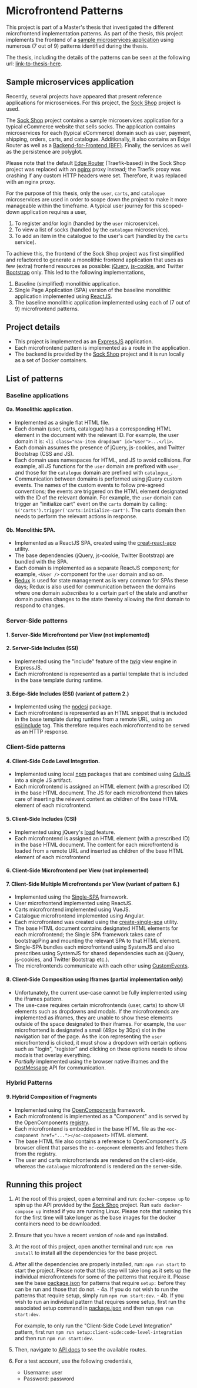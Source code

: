 # Microfrontend Patterns

This project is part of a Master's thesis that investigated the different microfrontend
implementation patterns. As part of the thesis, this project implements the frontend of
a [sample microservices application](#sample-microservices-application) using numerous (7 out of 9)
patterns identified during the thesis.

The thesis, including the details of the patterns can be seen at the following url:
[link-to-thesis-here](https://www.google.com).

## Sample microservices application

Recently, several projects have appeared that present reference applications for microservices.
For this project, the [Sock Shop](https://github.com/microservices-demo/microservices-demo) project
is used.

The [Sock Shop](https://github.com/microservices-demo/microservices-demo) project contains a sample
microservices application for a typical eCommerce website that sells socks. The application contains
microservices for each (typical eCommerce) domain such as user, payment, shipping, orders, carts,
and catalogue. Additionally, it also contains an Edge Router as well as a
[Backend-for-Frontend (BFF)](https://samnewman.io/patterns/architectural/bff/). Finally, the
services as well as the persistence are polyglot.

Please note that the default [Edge Router](https://github.com/microservices-demo/edge-router)
(Traefik-based) in the Sock Shop project was replaced with an [nginx](https://www.nginx.com/)
proxy instead; the Traefik proxy was crashing if any custom HTTP headers were set.
Therefore, it was replaced with an nginx proxy.

For the purpose of this thesis, only the `user`, `carts`, and `catalogue` microservices are used in
order to scope down the project to make it more manageable within the timeframe. A typical user
journey for this scoped-down application requires a user,

1. To register and/or login (handled by the `user` microservice).
2. To view a list of socks (handled by the `catalogue` microservice).
3. To add an item in the catalogue to the user's cart (handled by the `carts` service).

To achieve this, the frontend of the Sock Shop project was first simplified and refactored to
generate a monolithic frontend application that uses as few (extra) frontend resources as possible:
[jQuery](https://jquery.com/), [js-cookie](https://github.com/js-cookie/js-cookie), and Twitter
[Bootstrap](https://getbootstrap.com/) only. This led to the following implementations,

1. Baseline (simplified) monolithic application.
2. Single Page Application (SPA) version of the baseline monolithic application implemented using
   [ReactJS](https://reactjs.org/).
3. The baseline monolithic application implemented using each of (7 out of 9)
   microfrontend patterns.

## Project details

- This project is implemented as an [ExpressJS](https://expressjs.com/) application.
- Each microfrontend pattern is implemented as a route in the application.
- The backend is provided by the [Sock Shop](https://github.com/microservices-demo/microservices-demo)
  project and it is run locally as a set of Docker containers.

## List of patterns

### Baseline applications

#### 0a. Monolithic application.

- Implemented as a single flat HTML file.
- Each domain (user, carts, catalogue) has a corresponding HTML element in the document with the
  relevant ID. For example, the user domain it is: `<li class="nav-item dropdown" id="user">...</li>`.
- Each domain assumes the presence of jQuery, js-cookies, and Twitter Bootstrap (CSS and JS).
- Each domain uses namespaces for HTML, and JS to avoid collisions. For example, all JS functions
  for the `user` domain are prefixed with `user_` and those for the `catalogue` domain are prefixed
  with `catalogue_`.
- Communication between domains is performed using jQuery custom events. The names of the custom
  events to follow pre-agreed conventions; the events are triggered on the HTML element designated
  with the ID of the relevant domain. For example, the `user` domain can trigger an "initialize cart"
  event on the `carts` domain by calling: `$('carts').trigger('carts:initialize-cart')`.
  The carts domain then needs to perform the relevant actions in response.

#### 0b. Monolithic SPA.

- Implemented as a ReactJS SPA, created using the
  [creat-react-app](https://reactjs.org/docs/create-a-new-react-app.html) utility.
- The base dependencies (jQuery, js-cookie, Twitter Bootstrap) are bundled with the SPA.
- Each domain is implemented as a separate ReactJS component; for example, `<User />` component for
  the `user` domain and so on.
- [Redux](https://redux.js.org/) is used for state management as is very common for SPAs these days;
  Redux is also used for communication between the domains where one domain _subscribes_ to a certain
  part of the state and another domain pushes changes to the state thereby allowing the first domain
  to respond to changes.

### Server-Side patterns

#### 1. Server-Side Microfrontend per View (not implemented)

#### 2. Server-Side Includes (SSI)

- Implemented using the "include" feature of the [_twig_](https://www.npmjs.com/package/twig)
  view engine in ExpressJS.
- Each microfrontend is represented as a partial template that is included in the base template
  during runtime.

#### 3. Edge-Side Includes (ESI) (variant of pattern 2.)

- Implemented using the [nodesi](https://www.npmjs.com/package/nodesi) package.
- Each microfrontend is represented as an HTML snippet that is included in the base template during
  runtime from a remote URL, using an [esi:include](https://www.w3.org/TR/esi-lang/) tag.
  This therefore requires each microfrontend to be served as an HTTP response.

### Client-Side patterns

#### 4. Client-Side Code Level Integration.

- Implemented using local [npm](https://www.npmjs.com/) packages that are combined
  using [GulpJS](https://gulpjs.com/) into a single JS artifact.
- Each microfrontend is assigned an HTML element (with a prescribed ID) in the base HTML document.
  The JS for each microfrontend then takes care of inserting the relevent content as children of the
  base HTML element of each microfrontend.

#### 5. Client-Side Includes (CSI)

- Implemented using jQuery's [load](https://api.jquery.com/load/) feature.
- Each microfrontend is assigned an HTML element (with a prescribed ID) in the base HTML document.
  The content for each microfrontend is loaded from a remote URL and inserted as children of the base
  HTML element of each microfrontend

#### 6. Client-Side Microfrontend per View (not implemented)

#### 7. Client-Side Multiple Microfrontends per View (variant of pattern 6.)

- Implemented using the [Single-SPA](https://single-spa.js.org/) framework.
- User microfrontend implemented using ReactJS.
- Carts microfrontend implemented using VueJS.
- Catalogue microfrontend implemented using Angular.
- Each microfrontend was created using the
  [create-single-spa](https://single-spa.js.org/docs/create-single-spa/) utility.
- The base HTML document contains designated HTML elements for each microfrontend; the Single SPA
  framework takes care of bootstrapPing and mounting the relevant SPA to that HTML element.
- Single-SPA bundles each microfrontend using SystemJS and also prescribes using SystemJS for shared
  dependencies such as (jQuery, js-cookies, and Twitter Bootstrap etc.).
- The microfrontends communicate with each other using
  [CustomEvents](https://developer.mozilla.org/en-US/docs/Web/API/CustomEvent).

#### 8. Client-Side Composition using Iframes (partial implementation only)

- Unfortunately, the current use-case cannot be fully implemented using the iframes pattern.
- The use-case requires certain microfrontends (user, carts) to show UI elements such as dropdowns
  and modals. If the microfrontends are implemented as iframes, they are unable to show these elements
  outside of the space designated to their iframes. For example, the `user` microfrontend is
  designated a small (49px by 30px) slot in the navigation bar of the page.
  As the icon representing the `user` microfrontend is clicked, it must show a dropdown with certain
  options such as "login", "register" and clicking on these options needs to show modals that overlay
  everything.
- _Partially_ implemented using the browser native iframes and the
  [postMessage](https://developer.mozilla.org/en-US/docs/Web/API/Window/postMessage) API for
  communication.

### Hybrid Patterns

#### 9. Hybrid Composition of Fragments

- Implemented using the [OpenComponents](https://opencomponents.github.io/) framework.
- Each microfrontend is implemented as a "Component" and is served by the OpenComponents
  [registry](https://github.com/opencomponents/oc/wiki#editing-debugging-testing).
- Each microfrontend is embedded in the base HTML file as the
  `<oc-component href="..."></oc-component>` HTML element.
- The base HTML file also contains a reference to OpenComponent's JS browser client that parses the
  `oc-component` elements and fetches them from the registry.
- The user and carts microfrontends are rendered on the client-side, whereas the `catalogue`
  microfrontend is rendered on the server-side.

## Running this project

1. At the root of this project, open a terminal and run: `docker-compose up` to spin up the API
   provided by the [Sock Shop](https://github.com/microservices-demo/microservices-demo) project.
   Run `sudo docker-compose up` instead if you are running Linux. Please note that running this for
   the first time will take longer as the base images for the docker containers need to be downloaded.
2. Ensure that you have a recent version of `node` and `npm` installed.
3. At the root of this project, open another terminal and run: `npm run install` to install all the
   dependencies for the base project.
4. After all the dependencies are properly installed, run: `npm run start` to start the project.
   Please note that this step will take long as it sets up the individual microfrontends for some of
   the patterns that require it. Please see the base [package.json](package.json) for patterns that
   require `setup:` before they can be run and those that do not. - 4a. If you do not wish to run the patterns that require setup, simply run `npm run start:dev`. - 4b. If you wish to run an individual pattern that requires some setup, first run the
   associated setup command in [package.json](package.json) and then run `npm run start:dev`.

   For example, to only run the "Client-Side Code Level Integration" pattern,
   first run `npm run setup:client-side:code-level-integration` and then run `npm run start:dev`.

5. Then, navigate to [API docs](http://localhost:3000/docs) to see the available routes.
6. For a test account, use the following credentials,
   - Username: user
   - Password: password
